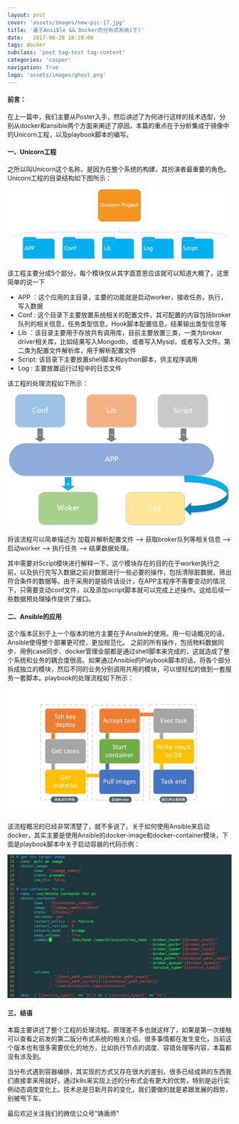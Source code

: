 ```yaml
---
layout: post
cover: 'assets/images/new-pic-17.jpg'
title: '基于Ansible && Docker的分布式系统(下)'
date:   2017-06-28 16:28:00
tags: docker
subclass: 'post tag-test tag-content'
categories: 'casper'
navigation: True
logo: 'assets/images/ghost.png'
---
```


<h4>前言：</h4>
在上一篇中，我们主要从Poster入手，然后讲述了为何进行这样的技术选型，分别从docker和ansible两个方面来阐述了原因，本篇的重点在于分析集成于镜像中的Unicorn工程，以及playbook脚本的编写。

<h4>一、Unicorn工程</h4>
之所以叫Unicorn这个名称，是因为在整个系统的构建，其扮演者最重要的角色。Unicorn工程的目录结构如下图所示：

![](/images/unicorn/directory.jpg)

该工程主要分成5个部分，每个模块仅从其字面意思应该就可以知道大概了，这里简单的说一下

- APP   ：这个应用的主目录，主要的功能就是启动worker，接收任务，执行，写入数据
- Conf  : 这个目录下主要放置系统相关的配置文件，其可配置的内容包括broker队列的相关信息，任务类型信息，Hook脚本配置信息，结果输出类型信息等
- Lib   ：该目录主要用于存放共有调用库，目前主要放置三类，一类为broker driver相关库，比如结果写入Mongodb，或者写入Mysql，或者写入文件。第二类为配置文件解析库，用于解析配置文件
- Script: 该目录下主要放置shell脚本和python脚本，供主程序调用
- Log   : 主要放置运行过程中的日志文件

该工程的处理流程如下所示：

![](/images/unicorn/flow.jpg)

将该流程可以简单描述为 加载并解析配置文件 --> 获取broker队列等相关信息 --> 启动worker --> 执行任务  --> 结果数据处理。

其中需要对Script模块进行解释一下，这个模块存在的目的在于worker执行之前，以及执行完写入数据之前对数据进行一些必要的操作，包括清除脏数据，筛出符合条件的数据等。由于采用的是插件话设计，在APP主程序不需要变动的情况下，只需要变动conf文件，以及添加script脚本就可以完成上述操作。这给后续一些数据预处理操作提供了接口。


<h4>二、Ansible的应用</h4>
这个版本区别于上一个版本的地方主要在于Ansible的使用。用一句话概况的话，Ansible使得整个部署更可控，更加规范化。
之前的所有操作，包括物料数据同步、用例case同步、docker管理全部都是通过shell脚本来完成的，这就造成了整个系统和业务的耦合度很高。如果通过Ansible的Playbook脚本的话，将各个部分拆成独立的模块，然后不同的业务分别调用共用的模块，可以很轻松的做到一套服务一套脚本。playbook的处理流程如下所示：

![](/images/unicorn/flow2.jpg)

该流程概况的已经非常清楚了，就不多说了。关于如何使用Ansible来启动docker，其实主要是使用Ansible的docker-image和docker-container模块，下面是playbook脚本中关于启动容器的代码示例：

![](/images/unicorn/code.jpg)

<h4>三、结语</h4>
本篇主要讲述了整个工程的处理流程。原理差不多也就这样了，如果是第一次接触可以查看之前发的第二版分布式系统的相关介绍。很多事情都在发生变化，当前这个版本也有很多需要优化的地方，比如执行节点的调度、容错处理等内容，本篇都没有涉及到。

当分布式遇到容器编排，其实现的方式又存在很大的差别，很多已经成熟的东西我们直接拿来用就好，通过k8s来实现上述的分布式会有更大的优势，特别是运行实例动态调度变化上。技术总是日新月异的变化，我们要做的就是紧跟发展的趋势，别被甩下车。

最后欢迎关注我们的微信公众号"铸盾师"

